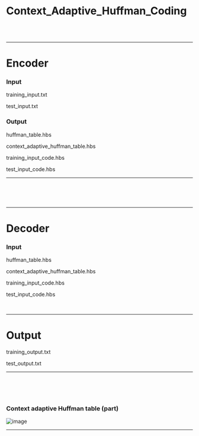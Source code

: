 # Context_Adaptive_Huffman_Coding

<br><br>
<hr>
<h1>Encoder</h1>

<h3>Input</h3>

training_input.txt

test_input.txt
<br>

<h3>Output</h3>

huffman_table.hbs

context_adaptive_huffman_table.hbs

training_input_code.hbs

test_input_code.hbs

<hr>
<br><br><br>

<hr>



<h1>Decoder</h1>

<h3>Input</h3>

huffman_table.hbs

context_adaptive_huffman_table.hbs

training_input_code.hbs

test_input_code.hbs


<br><hr>
<h1>Output</h1>

training_output.txt

test_output.txt

<hr>
<br><br><br>

<h3>Context adaptive Huffman table (part)</h3>

![image](https://user-images.githubusercontent.com/37769713/102015825-313c5a80-3da1-11eb-8c5e-8beb0bb8ba6c.png)

<hr>
<br><br>
